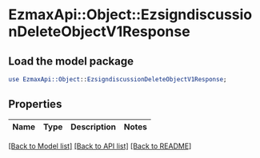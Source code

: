 # EzmaxApi::Object::EzsigndiscussionDeleteObjectV1Response

## Load the model package
```perl
use EzmaxApi::Object::EzsigndiscussionDeleteObjectV1Response;
```

## Properties
Name | Type | Description | Notes
------------ | ------------- | ------------- | -------------

[[Back to Model list]](../README.md#documentation-for-models) [[Back to API list]](../README.md#documentation-for-api-endpoints) [[Back to README]](../README.md)


